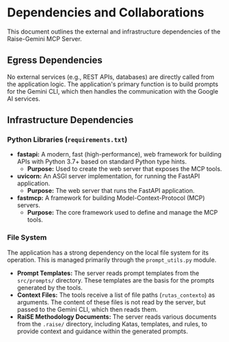 # Dependencies and Collaborations

This document outlines the external and infrastructure dependencies of the Raise-Gemini MCP Server.

## Egress Dependencies

No external services (e.g., REST APIs, databases) are directly called from the application logic. The application's primary function is to build prompts for the Gemini CLI, which then handles the communication with the Google AI services.

## Infrastructure Dependencies

### Python Libraries (`requirements.txt`)

-   **fastapi:** A modern, fast (high-performance), web framework for building APIs with Python 3.7+ based on standard Python type hints.
    -   **Purpose:** Used to create the web server that exposes the MCP tools.
-   **uvicorn:** An ASGI server implementation, for running the FastAPI application.
    -   **Purpose:** The web server that runs the FastAPI application.
-   **fastmcp:** A framework for building Model-Context-Protocol (MCP) servers.
    -   **Purpose:** The core framework used to define and manage the MCP tools.

### File System

The application has a strong dependency on the local file system for its operation. This is managed primarily through the `prompt_utils.py` module.

-   **Prompt Templates:** The server reads prompt templates from the `src/prompts/` directory. These templates are the basis for the prompts generated by the tools.
-   **Context Files:** The tools receive a list of file paths (`rutas_contexto`) as arguments. The content of these files is not read by the server, but passed to the Gemini CLI, which then reads them.
-   **RaiSE Methodology Documents:** The server reads various documents from the `.raise/` directory, including Katas, templates, and rules, to provide context and guidance within the generated prompts.

